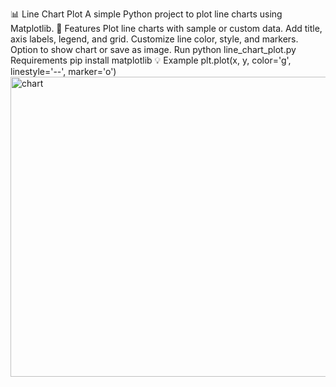 📊 Line Chart Plot
A simple Python project to plot line charts using Matplotlib.
🚀 Features
Plot line charts with sample or custom data.
Add title, axis labels, legend, and grid.
Customize line color, style, and markers.
Option to show chart or save as image.
Run
python line_chart_plot.py
Requirements
pip install matplotlib
💡 Example
plt.plot(x, y, color='g', linestyle='--', marker='o')
<img width="640" height="480" alt="chart" src="https://github.com/user-attachments/assets/5deeb3ea-ce2c-4510-b090-e337648382a3" />
